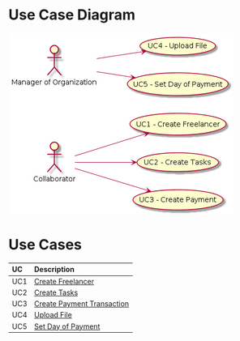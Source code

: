 # Use Case Diagram

![Use Case Diagram](DUC.png)


# Use Cases
| UC  | Description                                                              |                   
|:----|:------------------------------------------------------------------------|
| UC1 | [Create Freelancer](UC1%20-%20Create%20Freelancer/UC1%20-%20Create%20Freelancer.md)   |
| UC2 | [Create Tasks]()  |
| UC3 | [Create Payment Transaction](UC3%20-%20Create%20Payment%20Transaction/UC3_CreatePaymentTransaction.md)| 
| UC4 | [Upload File](UC4%20-%20Upload%20File/UC4_UploadFile.md)|
| UC5 | [Set Day of Payment](UC5%20-%20Set%20Day%20of%20Payment/UC5_SetDayOfPayment.md) |


